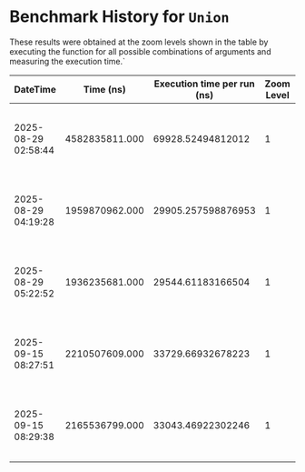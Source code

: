 # Benchmark History for `Union`

These results were obtained at the zoom levels shown in the table by executing the function for all possible combinations of arguments and measuring the execution time.`

| DateTime | Time (ns) | Execution time per run (ns) | Zoom Level | Operation Count | Remarks |
|----------|----------|-----------------------|------------|----------------|--------|
| 2025-08-29 02:58:44 | 4582835811.000 | 69928.52494812012 | 1 | 65536 | Only voxels with an elevation of zero or higher are considered. |
| 2025-08-29 04:19:28 | 1959870962.000 | 29905.257598876953 | 1 | 65536 | Only voxels with an elevation of zero or higher are considered. |
| 2025-08-29 05:22:52 | 1936235681.000 | 29544.61183166504 | 1 | 65536 | Only voxels with an elevation of zero or higher are considered. |
| 2025-09-15 08:27:51 | 2210507609.000 | 33729.66932678223 | 1 | 65536 | Only voxels with an elevation of zero or higher are considered. |
| 2025-09-15 08:29:38 | 2165536799.000 | 33043.46922302246 | 1 | 65536 | Only voxels with an elevation of zero or higher are considered. |
